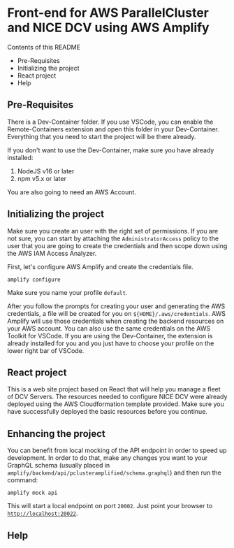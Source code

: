 # Front-end for AWS ParallelCluster and NICE DCV using AWS Amplify

Contents of this README
 * Pre-Requisites
 * Initializing the project
 * React project
 * Help


## Pre-Requisites
There is a Dev-Container folder. If you use VSCode, you can enable the Remote-Containers extension and open this folder in your Dev-Container. Everything that you need to start the project will be there already. 

If you don't want to use the Dev-Container, make sure you have already installed: 
 1. NodeJS v16 or later
 2. npm v5.x or later

You are also going to need an AWS Account. 


## Initializing the project
Make sure you create an user with the right set of permissions. If you are not sure, you can start by attaching the `AdministratorAccess` policy to the user that you are going to create the credentials and then scope down using the AWS IAM Access Analyzer. 

First, let's configure AWS Amplify and create the credentials file. 
```
amplify configure
```

Make sure you name your profile `default`.

After you follow the prompts for creating your user and generating the AWS credentials, a file will be created for you on `${HOME}/.aws/credentials`. AWS Amplify will use those credentials when creating the backend resources on your AWS account. You can also use the same credentials on the AWS Toolkit for VSCode. If you are using the Dev-Container, the extension is already installed for you and you just have to choose your profile on the lower right bar of VSCode.


## React project
This is a web site project based on React that will help you manage a fleet of DCV Servers. The resources needed to configure NICE DCV were already deployed using the AWS Cloudformation template provided. Make sure you have successfully deployed the basic resources before you continue.

## Enhancing the project
You can benefit from local mocking of the API endpoint in order to speed up development. In order to do that, make any changes you want to your GraphQL schema (usually placed in `amplify/backend/api/pclusteramplified/schema.graphql`) and then run the command:
```
amplify mock api
```

This will start a local endpoint on port `20002`. Just point your browser to [`http://localhost:20022`](http://localhost:20022). 

## Help

